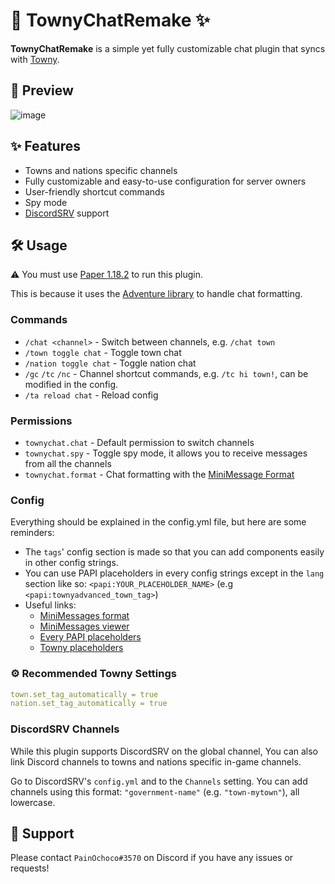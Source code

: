 # 💬 TownyChatRemake ✨

**TownyChatRemake** is a simple yet fully customizable chat plugin that syncs with [Towny](https://github.com/TownyAdvanced/Towny).

## 👀 Preview

![image](https://user-images.githubusercontent.com/47084457/150990835-58cbb247-5d27-4409-8b81-fae8e9ebfed7.png "TownyChatRemake Preview")

## ✨ Features

-   Towns and nations specific channels
-   Fully customizable and easy-to-use configuration for server owners
-   User-friendly shortcut commands
-   Spy mode
-   [DiscordSRV](https://discordsrv.com/) support

## 🛠 Usage

⚠️ You must use [Paper 1.18.2](https://papermc.io/downloads) to run this plugin.

This is because it uses the [Adventure library](https://github.com/KyoriPowered/adventure) to handle chat formatting.

### Commands

-   `/chat <channel>` - Switch between channels, e.g. `/chat town`
-   `/town toggle chat` - Toggle town chat
-   `/nation toggle chat` - Toggle nation chat
-   `/gc` `/tc` `/nc` - Channel shortcut commands, e.g. `/tc hi town!`, can be modified in the config.
-   `/ta reload chat` - Reload config

### Permissions

-   `townychat.chat` - Default permission to switch channels
-   `townychat.spy` - Toggle spy mode, it allows you to receive messages from all the channels
-   `townychat.format` - Chat formatting with the [MiniMessage Format](https://docs.adventure.kyori.net/minimessage/format.html)

### Config

Everything should be explained in the config.yml file, but here are some reminders:

-   The `tags`' config section is made so that you can add components easily in other config strings.
-   You can use PAPI placeholders in every config strings except in the `lang` section like so: `<papi:YOUR_PLACEHOLDER_NAME>` (e.g `<papi:townyadvanced_town_tag>`)
-   Useful links:
    -   [MiniMessages format](https://docs.adventure.kyori.net/minimessage#format)
    -   [MiniMessages viewer](https://webui.adventure.kyori.net/)
    -   [Every PAPI placeholders](https://github.com/PlaceholderAPI/PlaceholderAPI/wiki/Placeholders)
    -   [Towny placeholders](https://github.com/TownyAdvanced/Towny/wiki/Placeholders)

### ⚙️ Recommended Towny Settings

```yml
town.set_tag_automatically = true
nation.set_tag_automatically = true
```

### DiscordSRV Channels

While this plugin supports DiscordSRV on the global channel,
You can also link Discord channels to towns and nations specific in-game channels.

Go to DiscordSRV's `config.yml` and to the `Channels` setting.
You can add channels using this format: `"government-name"` (e.g. `"town-mytown"`), all lowercase.

## 🙏 Support

Please contact `PainOchoco#3570` on Discord if you have any issues or requests!
